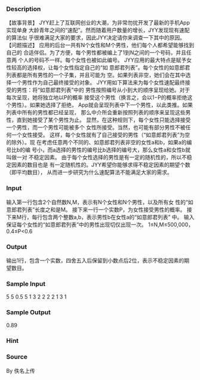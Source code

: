 
### Description
【故事背景】
JYY赶上了互联网创业的大潮，为非常勿扰开发了最新的手机App实现单身
大龄青年之间的“速配”。然而随着用户数量的增长，JYY发现现有速配的算法似
乎很难满足大家的要求，因此JYY决定请你来调查一下其中的原因。
【问题描述】
应用的后台一共有N个女性和M个男性，他们每个人都希望能够找到自己的
合适伴侣。为了方便，每个男性都被编上了1到N之间的一个号码，并且任意两
个人的号码不一样。每个女性也被如此编号。
JYY应用的最大特点是赋予女性较高的选择权，让每个女性指定自己的“如
意郎君列表”。每个女性的如意郎君列表都是所有男性的一个子集，并且可能为
空。如果列表非空，她们会在其中选择一个男性作为自己最终接受的对象。
JYY用如下算法来为每个女性速配最终接受的男性：将“如意郎君列表”中的
男性按照编号从小到大的顺序呈现给她。对于每次呈现，她将独立地以P的概率
接受这个男性（换言之，会以1−P的概率拒绝这个男性）。如果她选择了拒绝，
App就会呈现列表中下一个男性，以此类推。如果列表中所有的男性都已经呈现，
那么中介所会重新按照列表的顺序来呈现这些男性，直到她接受了某个男性为止。
显然，在这种规则下，每个女性只能选择接受一个男性，而一个男性可能被多个
女性所接受。当然，也可能有部分男性不被任何一个女性接受。
这样，每个女性就有了自己接受的男性（“如意郎君列表”为空的除外）。现
在考虑任意两个不同的、如意郎君列表非空的女性a和b，如果a的编号比b的编
号小，而a选择的男性的编号比b选择的编号大，那么女性a和女性b就叫做一对
不稳定因素。
由于每个女性选择的男性是有一定的随机性的，所以不稳定因素的数目也是
有一定随机性的。JYY希望你能够求得不稳定因素的期望个数（即平均数目），
从而进一步研究为什么速配算法不能满足大家的需求。
### Input
输入第一行包含2个自然数N,M，表示有N个女性和N个男性，以及所有女
性的“如意郎君列表”长度之和是M。
接下来一行一个实数P，为女性接受男性的概率。
接下来M行，每行包含两个整数a,b，表示男性b在女性a的“如意郎君列表”
中。
输入保证每个女性的“如意郎君列表”中的男性出现切仅出现一次。
1≤N,M≤500,000，0.4≤P<0.6
### Output
输出1行，包含一个实数，四舍五入后保留到小数点后2位，表示不稳定因素的期望数目。
### Sample Input
5 5
0.5
5 1
3 2
2 2
2 1
3 1
### Sample Output
0.89
### Hint

### Source
By 佚名上传